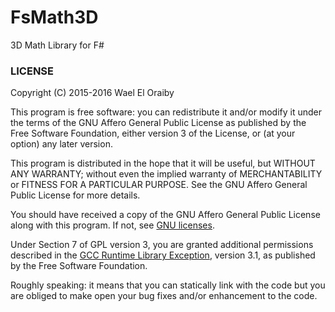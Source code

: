 # FsMath3D
3D Math Library for F#

### LICENSE

Copyright (C) 2015-2016  Wael El Oraiby

This program is free software: you can redistribute it and/or modify
it under the terms of the GNU Affero General Public License as
published by the Free Software Foundation, either version 3 of the
License, or (at your option) any later version.

This program is distributed in the hope that it will be useful,
but WITHOUT ANY WARRANTY; without even the implied warranty of
MERCHANTABILITY or FITNESS FOR A PARTICULAR PURPOSE.  See the
GNU Affero General Public License for more details.

You should have received a copy of the GNU Affero General Public License
along with this program.  If not, see [GNU licenses](http://www.gnu.org/licenses/).

Under Section 7 of GPL version 3, you are granted additional permissions
described in the [GCC Runtime Library Exception](https://www.gnu.org/licenses/gcc-exception-3.1.en.html), version 3.1, as
published by the Free Software Foundation.

Roughly speaking: it means that you can statically link with the code but you are obliged
to make open your bug fixes and/or enhancement to the code.
